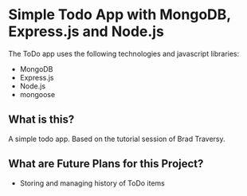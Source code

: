 # Simple Todo App with MongoDB, Express.js and Node.js
The ToDo app uses the following technologies and javascript libraries:
* MongoDB
* Express.js
* Node.js
* mongoose


## What is this?
A simple todo app. Based on the tutorial session of Brad Traversy.


## What are Future Plans for this Project?
* Storing and managing history of ToDo items

